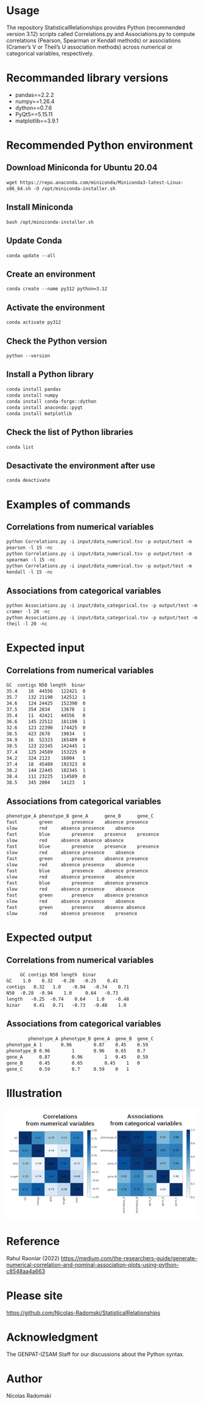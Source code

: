 # Usage
The repository StatisticalRelationships provides Python (recommended version 3.12) scripts called Correlations.py and Associations.py to compute correlations (Pearson, Spearman or Kendall methods) or associations (Cramer’s V or Theil’s U association methods) across numerical or categorical variables, respectively.
# Recommanded library versions
- pandas==2.2.2
- numpy==1.26.4
- dython==0.7.6
- PyQt5==5.15.11
- matplotlib==3.9.1
# Recommended Python environment
## Download Miniconda for Ubuntu 20.04
```
wget https://repo.anaconda.com/miniconda/Miniconda3-latest-Linux-x86_64.sh -O /opt/miniconda-installer.sh
```
## Install Miniconda
```
bash /opt/miniconda-installer.sh
```
## Update Conda
```
conda update --all
```
## Create an environment
```
conda create --name py312 python=3.12
```
## Activate the environment
```
conda activate py312
```
## Check the Python version
```
python --version
```
## Install a Python library
```
conda install pandas
conda install numpy
conda install conda-forge::dython
conda install anaconda::pyqt
conda install matplotlib
```
## Check the list of Python libraries
```
conda list
```
## Desactivate the environment after use
```
conda deactivate
```
# Examples of commands
## Correlations from numerical variables
```
python Correlations.py -i input/data_numerical.tsv -p output/test -m pearson -l 15 -nc
python Correlations.py -i input/data_numerical.tsv -p output/test -m spearman -l 15 -nc
python Correlations.py -i input/data_numerical.tsv -p output/test -m kendall -l 15 -nc
```
## Associations from categorical variables
```
python Associations.py -i input/data_categorical.tsv -p output/test -m cramer -l 20 -nc
python Associations.py -i input/data_categorical.tsv -p output/test -m theil -l 20 -nc
```
# Expected input
## Correlations from numerical variables
```
GC	contigs	N50	length	binar
35.4	10	44556	122421	0
35.7	132	21190	142512	1
34.6	124	24425	152390	0
37.5	354	2834	13678	1
35.4	11	42421	44556	0
36.6	145	22512	181190	1
32.6	123	22390	174425	0
38.5	423	2678	19834	1
34.9	16	52323	165489	0
38.5	123	22345	142445	1
37.4	125	24589	153225	0
34.2	324	2123	16004	1
37.4	18	45489	192323	0
38.2	144	22445	102345	1
38.4	111	23225	114589	0
38.5	345	2004	14123	1
```
## Associations from categorical variables
```
phenotype_A	phenotype_B	gene_A		gene_B		gene_C
fast		green		presence	absence	presence
slow		red		absence	presence	absence
fast		blue		presence	presence	presence
slow		red		absence	absence	absence
fast		blue		presence	presence	presence
slow		red		absence	presence	absence
fast		green		presence	absence	presence
slow		red		absence	presence	absence
fast		blue		presence	absence	presence
slow		red		absence	presence	absence
fast		blue		presence	absence	presence
slow		red		absence	presence	absence
fast		green		presence	absence	presence
slow		red		absence	presence	absence
fast		green		presence	absence	absence
slow		red		absence	presence	presence
```
# Expected output
## Correlations from numerical variables
```
	 GC	contigs N50	length	binar
GC	  1.0	 0.32	-0.28	-0.25	 0.41
contigs   0.32	 1.0	-0.94	-0.74	 0.71
N50	 -0.28	-0.94	 1.0	 0.64	-0.73
length	 -0.25	-0.74	 0.64	 1.0	-0.48
binar	  0.41	 0.71	-0.73	-0.48	 1.0
```
## Associations from categorical variables
```
		phenotype_A	phenotype_B	gene_A	gene_B	gene_C
phenotype_A	1		0.96		0.87	0.45	0.59
phenotype_B	0.96		1		0.96	0.65	0.7
gene_A		0.87		0.96		1	0.45	0.59
gene_B		0.45		0.65		0.45	1	0
gene_C		0.59		0.7		0.59	0	1
```
# Illustration
![workflow figure](https://github.com/Nicolas-Radomski/StatisticalRelationships/blob/main/illustration.png)
# Reference
Rahul Raoniar (2022) https://medium.com/the-researchers-guide/generate-numerical-correlation-and-nominal-association-plots-using-python-c8548aa4a663
# Please site
https://github.com/Nicolas-Radomski/StatisticalRelationships
# Acknowledgment
The GENPAT-IZSAM Staff for our discussions about the Python syntax.
# Author
Nicolas Radomski
